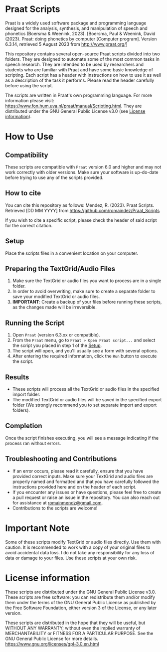 # Praat Scripts

Praat is a widely used software package and programming language designed for the analysis, synthesis, and manipulation of speech and phonetics (Boersma & Weenink, 2023). [Boersma, Paul & Weenink, David (2023). Praat: doing phonetics by computer [Computer program]. Version 6.3.14, retrieved 5 August 2023 from http://www.praat.org/]

This repository contains several open-source Praat scripts divided into two folders. They are designed to automate some of the most common tasks in speech research. They are intended to be used by researchers and students who are familiar with Praat and have some basic knowledge of scripting. Each script has a header with instructions on how to use it as well as a description of the task it performs. Please read the header carefully before using the script.

The scripts are written in Praat's own programming language. For more information please visit: https://www.fon.hum.uva.nl/praat/manual/Scripting.html.
They are distributed under the GNU General Public License v3.0 (see [License information](#license-information)).

# How to Use

## Compatibility

These scripts are compatible with `Praat` version 6.0 and higher and may not work correctly with older versions. Make sure your software is up-do-date before trying to use any of the scripts provided.

## How to cite

You can cite this repository as follows:
Mendez, R. (2023). Praat Scripts. Retrieved [DD MM YYYY] from https://github.com/romaindez/Praat_Scripts

If you wish to cite a specific script, please check the header of said script for the correct citation.

## Setup

Place the scripts files in a convenient location on your computer.

## Preparing the TextGrid/Audio Files

1. Make sure the TextGrid or audio files you want to process are in a single folder.
2. In order to avoid overwriting, make sure to create a separate folder to save your modified TextGrid or audio files.
3. **IMPORTANT**: Create a backup of your files before running these scripts, as the changes made will be irreversible.

## Running the Script

1. Open `Praat` (version 6.3.xx or compatible).
2. From the `Praat` menu, go to `Praat > Open Praat script...` and select the script you placed in step 1 of the [Setup](#Setup).
3. The script will open, and you'll usually see a form with several options.
4. After entering the required information, click the `Run` button to execute the script.

## Results

- These scripts will process all the TextGrid or audio files in the specified import folder.
- The modified TextGrid or audio files will be saved in the specified export folder (We strongly recommend you to set separate import and export folders).

## Completion

Once the script finishes executing, you will see a message indicating if the process ran without errors.

## Troubleshooting and Contributions

- If an error occurs, please read it carefully, ensure that you have provided correct inputs. Make sure your TextGrid and audio files are properly named and formatted and that you have carefully followed the instructions provided here and on the header of each script.
- If you encounter any issues or have questions, please feel free to create a pull request or raise an issue in the repository. You can also reach out for assistance at [romainmendz@gmail.com](mailto:romainmendz@gmail.com).
- Contributions to the scripts are welcome!

# Important Note

Some of these scripts modify TextGrid or audio files directly. Use them with caution. It is recommended to work with a copy of your original files to avoid accidental data loss. I do not take any responsibility for any loss of data or damage to your files. Use these scripts at your own risk.

# License information

These scripts are distributed under the GNU General Public License v3.0.
These scripts are free software: you can redistribute them and/or modify
them under the terms of the GNU General Public License as published by
the Free Software Foundation, either version 3 of the License,
or any later version.

These scripts are distributed in the hope that they will be useful,
but WITHOUT ANY WARRANTY; without even the implied warranty of
MERCHANTABILITY or FITNESS FOR A PARTICULAR PURPOSE.
See the GNU General Public License for more details.
https://www.gnu.org/licenses/gpl-3.0.en.html
